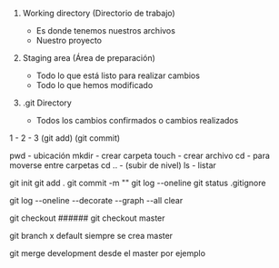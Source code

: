 <!--  ESTADOS DE GIT  -->

1. Working directory (Directorio de trabajo)
    - Es donde tenemos nuestros archivos
    - Nuestro proyecto

2. Staging area (Área de preparación)
    - Todo lo que está listo para realizar cambios
    - Todo lo que hemos modificado

3. .git Directory
    - Todos los cambios confirmados o cambios realizados

1      -       2       -       3
    (git add)     (git commit)

pwd - ubicación
mkdir - crear carpeta
touch - crear archivo
cd - para moverse entre carpetas
cd .. - (subir de nivel)
ls - listar

git init
git add .
git commit -m ""
git log --oneline
git status
.gitignore

git log --oneline --decorate --graph --all
clear

git checkout ######
git checkout master

git branch
    x default siempre se crea master

git merge development
    desde el master por ejemplo

